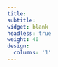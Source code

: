 ```yaml
---
title: 
subtitle:
widget: blank
headless: true
weight: 40
design:
  columns: '1'
---
```





<!---
{{% cta cta_link="./people/" cta_text="Meet the team →" %}}
-->
